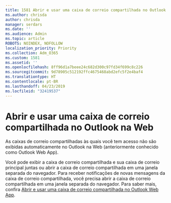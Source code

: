 ```yaml
---
title: 1581 Abrir e usar uma caixa de correio compartilhada no Outlook na Web
ms.author: chrisda
author: chrisda
manager: serdars
ms.date: ''
ms.audience: Admin
ms.topic: article
ROBOTS: NOINDEX, NOFOLLOW
localization_priority: Priority
ms.collection: Adm_O365
ms.custom: 1581
ms.assetid: ''
ms.openlocfilehash: 8ff96d1a7beee24c682d300c97fd34f699c8c226
ms.sourcegitcommit: 9d78905c512192ffc4675468abd2efc5f2e4baf4
ms.translationtype: HT
ms.contentlocale: pt-BR
ms.lasthandoff: 04/23/2019
ms.locfileid: "32419537"
---
```

# <a name="open-and-use-a-shared-mailbox-in-outlook-on-the-web"></a>Abrir e usar uma caixa de correio compartilhada no Outlook na Web

As caixas de correio compartilhadas às quais você tem acesso não são exibidas automaticamente no Outlook na Web (anteriormente conhecido como Outlook Web App).

Você pode exibir a caixa de correio compartilhada e sua caixa de correio principal juntas ou abrir a caixa de correio compartilhada em uma janela separada do navegador. Para receber notificações de novas mensagens da caixa de correio compartilhada, você precisa abrir a caixa de correio compartilhada em uma janela separada do navegador. Para saber mais, confira [Abrir e usar uma caixa de correio compartilhada no Outlook Web App](https://support.office.com/article/BC127866-42BE-4DE7-92AE-1EF2F787FD5C).
